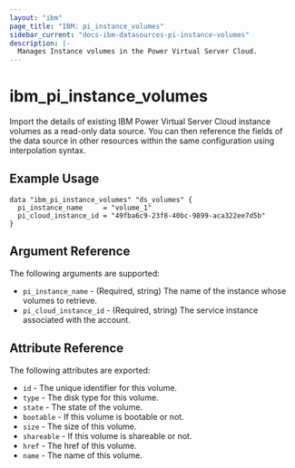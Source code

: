 ```yaml
---
layout: "ibm"
page_title: "IBM: pi_instance_volumes"
sidebar_current: "docs-ibm-datasources-pi-instance-volumes"
description: |-
  Manages Instance volumes in the Power Virtual Server Cloud.
---
```


# ibm\_pi_instance_volumes

Import the details of existing IBM Power Virtual Server Cloud instance volumes as a read-only data source. You can then reference the fields of the data source in other resources within the same configuration using interpolation syntax.

## Example Usage

```hcl
data "ibm_pi_instance_volumes" "ds_volumes" {
  pi_instance_name     = "volume_1"
  pi_cloud_instance_id = "49fba6c9-23f8-40bc-9899-aca322ee7d5b"
}
```

## Argument Reference

The following arguments are supported:

* `pi_instance_name` - (Required, string) The name of the instance whose volumes to retrieve.
* `pi_cloud_instance_id` - (Required, string) The service instance associated with the account.

## Attribute Reference

The following attributes are exported:

* `id` - The unique identifier for this volume.
* `type` - The disk type for this volume.
* `state` - The state of the volume.
* `bootable` - If this volume is bootable or not.
* `size` - The size of this volume.
* `shareable` - If this volume is shareable or not.
* `href` - The href of this volume.
* `name` - The name of this volume.
